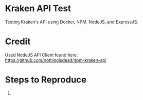 # Kraken API Test
Testing Kraken's API using Docker, NPM, NodeJS, and ExpressJS.

# Credit
Used NodeJS API Client found here: https://github.com/nothingisdead/npm-kraken-api

# Steps to Reproduce
1) 
